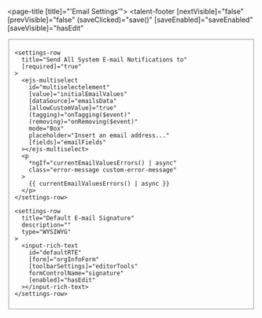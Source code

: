 <page-title [title]="'Email Settings'"></page-title>
<talent-footer
  [nextVisible]="false"
  [prevVisible]="false"
  (saveClicked)="save()"
  [saveEnabled]="saveEnabled"
  [saveVisible]="hasEdit"
></talent-footer>
<fieldset [formGroup]="orgInfoForm" [disabled]="!hasEdit">
  <settings-table>
    <settings-row
      title="Send E-mail Notifications?"
      description="Turn E-mail Notifications off/on"
      [required]="false"
    >
      <toggle-switch
        [form]="orgInfoForm"
        formControlName="emailNotification"
        [enabled]="hasEdit"
      ></toggle-switch>
    </settings-row>

    <settings-row
      title="Send All System E-mail Notifications to"
      [required]="true"
    >
      <ejs-multiselect
        id="multiselectelement"
        [value]="initialEmailValues"
        [dataSource]="emailsData"
        [allowCustomValue]="true"
        (tagging)="onTagging($event)"
        (removing)="onRemoving($event)"
        mode="Box"
        placeholder="Insert an email address..."
        [fields]="emailFields"
      ></ejs-multiselect>
      <p
        *ngIf="currentEmailValuesErrors() | async"
        class="error-message custom-error-message"
      >
        {{ currentEmailValuesErrors() | async }}
      </p>
    </settings-row>

    <settings-row
      title="Default E-mail Signature"
      description=""
      type="WYSIWYG"
    >
      <input-rich-text
        id="defaultRTE"
        [form]="orgInfoForm"
        [toolbarSettings]="editorTools"
        formControlName="signature"
        [enabled]="hasEdit"
      ></input-rich-text>
    </settings-row>
  </settings-table>
</fieldset>

